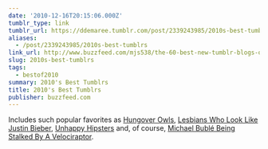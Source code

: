 ```yaml
---
date: '2010-12-16T20:15:06.000Z'
tumblr_type: link
tumblr_url: https://ddemaree.tumblr.com/post/2339243985/2010s-best-tumblrs
aliases:
  - /post/2339243985/2010s-best-tumblrs
link_url: http://www.buzzfeed.com/mjs538/the-60-best-new-tumblr-blogs-of-2010
slug: 2010s-best-tumblrs
tags:
  - bestof2010
summary: 2010's Best Tumblrs
title: 2010's Best Tumblrs
publisher: buzzfeed.com
---
```


Includes such popular favorites as [Hungover Owls](http://hungoverowls.tumblr.com/), [Lesbians Who Look Like Justin Bieber](http://lesbianswholooklikejustinbieber.tumblr.com/), [Unhappy Hipsters](http://unhappyhipsters.com/) and, of course, [Michael Bublé Being Stalked By A Velociraptor](http://bubleraptor.tumblr.com/).
